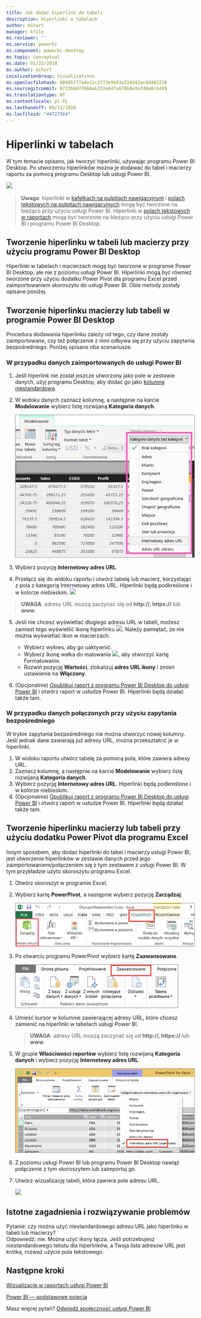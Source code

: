 ```yaml
---
title: Jak dodać hiperlink do tabeli
description: Hiperlinki w tabelach
author: mihart
manager: kfile
ms.reviewer: ''
ms.service: powerbi
ms.component: powerbi-desktop
ms.topic: conceptual
ms.date: 01/22/2018
ms.author: mihart
LocalizationGroup: Visualizations
ms.openlocfilehash: 80995f77a4e11c2773e9b03a224d42ac8d492228
ms.sourcegitcommit: 67336b077668ab332e04fa670b0e9afd0a0c6489
ms.translationtype: HT
ms.contentlocale: pl-PL
ms.lasthandoff: 09/12/2018
ms.locfileid: "44727564"
---
```

# <a name="hyperlinks-in-tables"></a>Hiperlinki w tabelach
W tym temacie opisano, jak tworzyć hiperlinki, używając programu Power BI Desktop. Po utworzeniu hiperlinków można je dodawać do tabel i macierzy raportu za pomocą programu Desktop lub usługi Power BI. 

![](media/power-bi-hyperlinks-in-tables/hyperlinkedtable.png)

> **Uwaga**: hiperlinki w [kafelkach na pulpitach nawigacyjnym](service-dashboard-edit-tile.md) i [polach tekstowych na pulpitach nawigacyjnych](service-dashboard-add-widget.md) mogą być tworzone na bieżąco przy użyciu usługi Power BI. Hiperlinki w [polach tekstowych w raportach](service-add-hyperlink-to-text-box.md) mogą być tworzone na bieżąco przy użyciu usługi Power BI i programu Power BI Desktop.
> 
> 

## <a name="to-create-a-hyperlink-in-a-table-or-matrix-using-power-bi-desktop"></a>Tworzenie hiperlinku w tabeli lub macierzy przy użyciu programu Power BI Desktop
Hiperlinki w tabelach i macierzach mogą być tworzone w programie Power BI Desktop, ale nie z poziomu usługi Power BI. Hiperlinki mogą być również tworzone przy użyciu dodatku Power Pivot dla programu Excel przed zaimportowaniem skoroszytu do usługi Power BI. Obie metody zostały opisane poniżej.

## <a name="create-a-table-or-matrix-hyperlink-in-power-bi-desktop"></a>Tworzenie hiperlinku macierzy lub tabeli w programie Power BI Desktop
Procedura dodawania hiperlinku zależy od tego, czy dane zostały zaimportowane, czy też połączenie z nimi odbywa się przy użyciu zapytania bezpośredniego. Poniżej opisano oba scenariusze.

### <a name="for-data-imported-into-power-bi"></a>W przypadku danych zaimportowanych do usługi Power BI
1. Jeśli hiperlink nie został jeszcze utworzony jako pole w zestawie danych, użyj programu Desktop, aby dodać go jako [kolumnę niestandardową](desktop-common-query-tasks.md).
2. W widoku danych zaznacz kolumnę, a następnie na karcie **Modelowanie** wybierz listę rozwijaną **Kategoria danych**.
   
    ![](media/power-bi-hyperlinks-in-tables/pbi_data_category.png)
3. Wybierz pozycję **Internetowy adres URL**.
4. Przełącz się do widoku raportu i utwórz tabelę lub macierz, korzystając z pola z kategorią Internetowy adres URL. Hiperlinki będą podkreślone i w kolorze niebieskim.
    ![](media/power-bi-hyperlinks-in-tables/power-bi-table-with-hyperlinks2.png)
> **UWAGA**: adresy URL muszą zaczynać się od **http://, https://** lub **www**.
> 
>   
5. Jeśli nie chcesz wyświetlać długiego adresu URL w tabeli, możesz zamiast tego wyświetlić ikonę hiperlinku ![](media/power-bi-hyperlinks-in-tables/power-bi-hyperlink-icon.png). Należy pamiętać, że nie można wyświetlać ikon w macierzach.
   
   * Wybierz wykres, aby go uaktywnić.
   * Wybierz ikonę wałka do malowania ![](media/power-bi-hyperlinks-in-tables/power-bi-paintroller.png), aby otworzyć kartę Formatowanie.
   * Rozwiń pozycję **Wartości**, zlokalizuj **adres URL ikony** i zmień ustawienie na **Włączony**.
6. (Opcjonalnie) [Opublikuj raport z programu Power BI Desktop do usługi Power BI](guided-learning/publishingandsharing.yml?tutorial-step=2) i otwórz raport w usłudze Power BI. Hiperlinki będą działać także tam.

### <a name="for-data-connected-with-directquery"></a>W przypadku danych połączonych przy użyciu zapytania bezpośredniego
W trybie zapytania bezpośredniego nie można utworzyć nowej kolumny.  Jeśli jednak dane zawierają już adresy URL, można przekształcić je w hiperlinki.

1. W widoku raportu utwórz tabelę za pomocą pola, które zawiera adresy URL.
2. Zaznacz kolumnę, a następnie na karcie **Modelowanie** wybierz listę rozwijaną **Kategoria danych**.
3. Wybierz pozycję **Internetowy adres URL**. Hiperlinki będą podkreślone i w kolorze niebieskim.
4. (Opcjonalnie) [Opublikuj raport z programu Power BI Desktop do usługi Power BI](guided-learning/publishingandsharing.yml?tutorial-step=2) i otwórz raport w usłudze Power BI. Hiperlinki będą działać także tam.

## <a name="create-a-table-or-matrix-hyperlink-in-excel-power-pivot"></a>Tworzenie hiperlinku macierzy lub tabeli przy użyciu dodatku Power Pivot dla programu Excel
Innym sposobem, aby dodać hiperlinki do tabel i macierzy usługi Power BI, jest utworzenie hiperlinków w zestawie danych przed jego zaimportowaniem/połączeniem się z tym zestawem z usługi Power BI. W tym przykładzie użyto skoroszytu programu Excel.

1. Otwórz skoroszyt w programie Excel.
2. Wybierz kartę **PowerPivot**, a następnie wybierz pozycję **Zarządzaj**.
   
   ![](media/power-bi-hyperlinks-in-tables/createhyperlinkinpowerpivot2.png)
3. Po otwarciu programu PowerPivot wybierz kartę **Zaawansowane**.
   
   ![](media/power-bi-hyperlinks-in-tables/createhyperlinkinpowerpivot3.png)
4. Umieść kursor w kolumnie zawierającej adresy URL, które chcesz zamienić na hiperlinki w tabelach usługi Power BI.
   
   > **UWAGA**: adresy URL muszą zaczynać się od **http://, https://** lub **www**.
   > 
   > 
5. W grupie **Właściwości raportów** wybierz listę rozwijaną **Kategoria danych** i wybierz pozycję **Internetowy adres URL**. 
   
   ![](media/power-bi-hyperlinks-in-tables/createhyperlinksnew.png)
6. Z poziomu usługi Power BI lub programu Power BI Desktop nawiąż połączenie z tym skoroszytem lub zaimportuj go.
7. Utwórz wizualizację tabeli, która zawiera pole adresu URL.
   
   ![](media/power-bi-hyperlinks-in-tables/hyperlinksintables.gif)

## <a name="considerations-and-troubleshooting"></a>Istotne zagadnienia i rozwiązywanie problemów
Pytanie: czy można użyć niestandardowego adresu URL jako hiperlinku w tabeli lub macierzy?    
Odpowiedź: nie. Można użyć ikony łącza. Jeśli potrzebujesz niestandardowego tekstu dla hiperlinków, a Twoja lista adresów URL jest krótka, rozważ użycie pola tekstowego.


## <a name="next-steps"></a>Następne kroki
[Wizualizacje w raportach usługi Power BI](visuals/power-bi-report-visualizations.md)

[Power BI — podstawowe pojęcia](service-basic-concepts.md)

Masz więcej pytań? [Odwiedź społeczność usługi Power BI](http://community.powerbi.com/)

